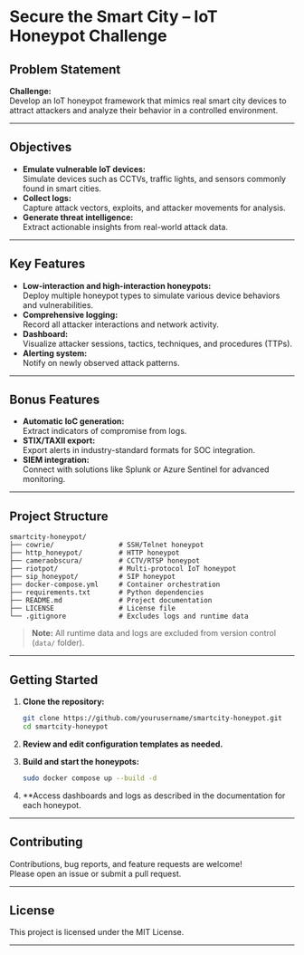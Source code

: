 # Secure the Smart City – IoT Honeypot Challenge

## Problem Statement

**Challenge:**  
Develop an IoT honeypot framework that mimics real smart city devices to attract attackers and analyze their behavior in a controlled environment.

---

## Objectives

- **Emulate vulnerable IoT devices:**  
  Simulate devices such as CCTVs, traffic lights, and sensors commonly found in smart cities.
- **Collect logs:**  
  Capture attack vectors, exploits, and attacker movements for analysis.
- **Generate threat intelligence:**  
  Extract actionable insights from real-world attack data.

---

## Key Features

- **Low-interaction and high-interaction honeypots:**  
  Deploy multiple honeypot types to simulate various device behaviors and vulnerabilities.
- **Comprehensive logging:**  
  Record all attacker interactions and network activity.
- **Dashboard:**  
  Visualize attacker sessions, tactics, techniques, and procedures (TTPs).
- **Alerting system:**  
  Notify on newly observed attack patterns.

---

## Bonus Features

- **Automatic IoC generation:**  
  Extract indicators of compromise from logs.
- **STIX/TAXII export:**  
  Export alerts in industry-standard formats for SOC integration.
- **SIEM integration:**  
  Connect with solutions like Splunk or Azure Sentinel for advanced monitoring.

---

## Project Structure

```
smartcity-honeypot/
├── cowrie/                # SSH/Telnet honeypot
├── http_honeypot/         # HTTP honeypot
├── cameraobscura/         # CCTV/RTSP honeypot
├── riotpot/               # Multi-protocol IoT honeypot
├── sip_honeypot/          # SIP honeypot
├── docker-compose.yml     # Container orchestration
├── requirements.txt       # Python dependencies
├── README.md              # Project documentation
├── LICENSE                # License file
└── .gitignore             # Excludes logs and runtime data
```

> **Note:** All runtime data and logs are excluded from version control (`data/` folder).

---

## Getting Started

1. **Clone the repository:**
   ```bash
   git clone https://github.com/yourusername/smartcity-honeypot.git
   cd smartcity-honeypot
   ```

2. **Review and edit configuration templates as needed.**

3. **Build and start the honeypots:**
   ```bash
   sudo docker compose up --build -d
   ```

4. **Access dashboards and logs as described in the documentation for each honeypot.

---

## Contributing

Contributions, bug reports, and feature requests are welcome!  
Please open an issue or submit a pull request.

---

## License

This project is licensed under the MIT License.

---
